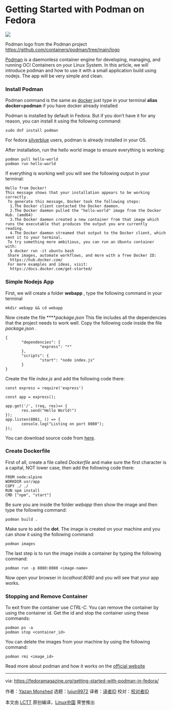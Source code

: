 [#]: subject: (Getting Started with Podman on Fedora)
[#]: via: (https://fedoramagazine.org/getting-started-with-podman-in-fedora/)
[#]: author: (Yazan Monshed https://fedoramagazine.org/author/yazanalmonshed/)
[#]: collector: (lujun9972)
[#]: translator: (geekpi)
[#]: reviewer: ( )
[#]: publisher: ( )
[#]: url: ( )

Getting Started with Podman on Fedora
======

![][1]

Podman logo from the Podman project <https://github.com/containers/podman/tree/main/logo>

[Podman][2] is a daemonless container engine for developing, managing, and running OCI Containers on your Linux System. In this article, we will introduce podman and how to use it with a small application build using nodejs. The app will be very simple and clean.

### Install Podman

Podman command is the same as [docker][3] just type in your terminal **alias docker=podman** if you have docker already installed

Podman is installed by default in Fedora. But if you don’t have it for any reason, you can install it using the following command:

```
sudo dnf install podman
```

For fedora [silverblue][4] users, podman is already installed in your OS.

After installation, run the hello world image to ensure everything is working:

```
podman pull hello-world
podman run hello-world
```

If everything is working well you will see the following output in your terminal:

```
Hello from Docker!
This message shows that your installation appears to be working correctly.
 To generate this message, Docker took the following steps:
  1.The Docker client contacted the Docker daemon.
  2.The Docker daemon pulled the "hello-world" image from the Docker Hub. (amd64)
  3.The Docker daemon created a new container from that image which runs the executable that produces the output you are currently reading.
  4.The Docker daemon streamed that output to the Docker client, which sent it to your terminal.
 To try something more ambitious, you can run an Ubuntu container with:
  $ docker run -it ubuntu bash
 Share images, automate workflows, and more with a free Docker ID:
  https://hub.docker.com/
 For more examples and ideas, visit:
  https://docs.docker.com/get-started/
```

### Simple Nodejs App

First, we will create a folder **webapp** , type the following command in your terminal

```
mkdir webapp && cd webapp
```

Now create the file ****_package.json_ This file includes all the dependencies that the project needs to work well. Copy the following code inside the file _package.json ._

```
{
       "dependencies": {
               "express": "*"
       },
       "scripts": {
               "start": "node index.js"
       }
}
```

Create the file _index.js_ and add the following code there:

```
const express = require('express')

const app = express();

app.get('/', (req, res)=> {
       res.send("Hello World!")
});
app.listen(8081, () => {
       console.log("Listing on port 8080");
});
```

You can download source code from [here][5].

### Create Dockerfile

First of all, create a file called _Dockerfile_ and make sure the first character is a capital, NOT lower case, then add the following code there:

```
FROM node:alpine
WORKDIR usr/app
COPY ./ ./
RUN npm install
CMD ["npm", "start"]
```

Be sure you are inside the folder _webapp_ then show the image and then type the following command:

```
podman build .
```

Make sure to add the **dot**. The image is created on your machine and you can show it using the following command:

```
podman images
```

The last step is to run the image inside a container by typing the following command:

```
podman run -p 8080:8080 <image-name>
```

Now open your browser in _localhost:8080_ and you will see that your app works.

### Stopping and Remove Container

To exit from the container use _CTRL-C._ You can remove the container by using the container id. Get the id and stop the container using these commands:

```
podman ps -a
podman stop <container_id>
```

You can delete the images from your machine by using the following command:

```
podman rmi <image_id>
```

Read more about podman and how it works on the [official website][2]

--------------------------------------------------------------------------------

via: https://fedoramagazine.org/getting-started-with-podman-in-fedora/

作者：[Yazan Monshed][a]
选题：[lujun9972][b]
译者：[译者ID](https://github.com/译者ID)
校对：[校对者ID](https://github.com/校对者ID)

本文由 [LCTT](https://github.com/LCTT/TranslateProject) 原创编译，[Linux中国](https://linux.cn/) 荣誉推出

[a]: https://fedoramagazine.org/author/yazanalmonshed/
[b]: https://github.com/lujun9972
[1]: https://fedoramagazine.org/wp-content/uploads/2020/06/Get_Started_w_Podman_on_Fedora-816x345.jpg
[2]: https://podman.io/
[3]: https://www.docker.com/
[4]: https://silverblue.fedoraproject.org/
[5]: https://github.com/YazanALMonshed/webapp
